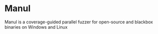 # Manul
Manul is a coverage-guided parallel fuzzer for open-source and blackbox binaries on Windows and Linux
